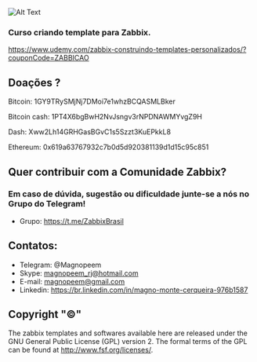 ![Alt Text](https://github.com/MagnoMonteCerqueira/Zabbix/blob/master/Zabbix_3.2/src/img/zabbix.jpg)


### Curso criando template para Zabbix.

https://www.udemy.com/zabbix-construindo-templates-personalizados/?couponCode=ZABBICAO


## Doações ? 

Bitcoin: 1GY9TRySMjNj7DMoi7e1whzBCQASMLBker

Bitcoin cash: 1PT4X6bgBwH2NvJsngv3rNPDNAWMYvgZ9H

Dash: Xww2Lh14GRHGasBGvC1s5Szzt3KuEPkkL8

Ethereum: 0x619a63767932c7b0d5d920381139d1d15c95c851

## Quer contribuir com a Comunidade Zabbix? 

### Em caso de dúvida, sugestão ou dificuldade junte-se a nós no Grupo do Telegram!

* Grupo: https://t.me/ZabbixBrasil 

## Contatos:


* Telegram: @Magnopeem
* Skype: magnopeem_rj@hotmail.com
* E-mail: magnopeem@gmail.com
* Linkedin: https://br.linkedin.com/in/magno-monte-cerqueira-976b1587





## Copyright "©"  

The zabbix templates and softwares available here are released under the GNU General Public License (GPL) version 2. The formal terms of the GPL can be found at http://www.fsf.org/licenses/.








<b/>

